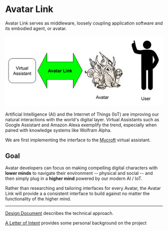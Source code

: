 # Avatar Link

Avatar Link serves as middleware, loosely coupling application software and its embodied agent, or avatar.

![Conceptual Diagram](https://raw.githubusercontent.com/Dayrook/Avatar-Link/master/Documentation/Images/ConceptImage.png)

Artificial Intelligence (AI) and the Internet of Things (IoT) are improving our natural interactions with the world's digital layer. Virtual Assistants such as Google Assistant and Amazon Alexa exemplify the trend, especially when paired with knowledge systems like Wolfram Alpha.

We are first implementing the interface to the [Mycroft](https://mycroft.ai/)  virtual assistant.

## Goal

Avatar developers can focus on making compelling digital characters with **lower minds** to navigate their environment -- physical and social -- and then simply plug in a **higher mind** powered by our modern AI / IoT.

Rather than researching and tailoring interfaces for every Avatar, the Avatar Link will provide a a consistent interface to build against no matter the functionality of the higher mind. 

---

[Design Document](Documentation/Design.md) describes the technical approach.

[A Letter of Intent](Documentation/Letter_of_Intent.md) provides some personal background on the project
